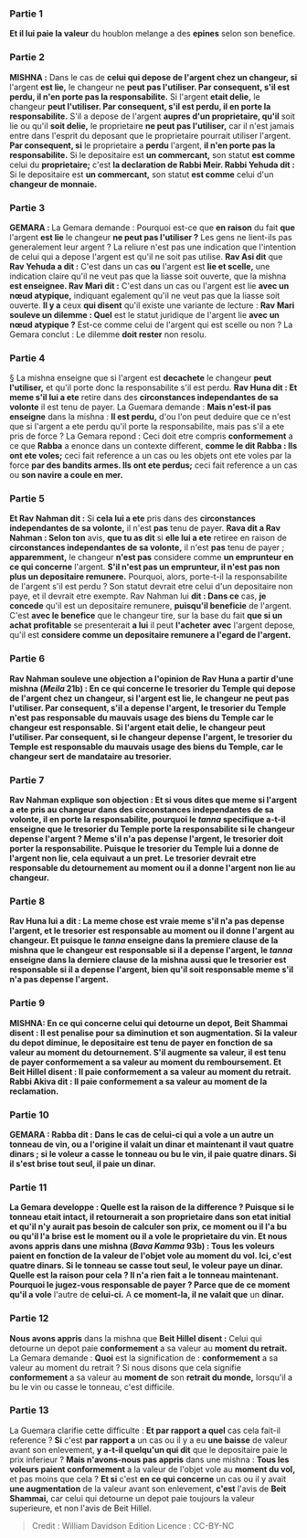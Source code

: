 
### Partie 1
<b>Et il lui paie la valeur</b> du houblon melange a des <b>epines</b> selon son benefice.

### Partie 2
<strong>MISHNA :</strong> Dans le cas de <b>celui qui depose de l'argent chez un changeur, si</b> l'argent <b>est lie,</b> le changeur ne <b>peut pas l'utiliser. Par consequent, s'il est perdu, il n'en porte pas la responsabilite.</b> Si l'argent <b>etait delie,</b> le changeur <b>peut l'utiliser. Par consequent, s'il est perdu, il en porte la responsabilite.</b> S'il a depose de l'argent <b>aupres d'un proprietaire, qu'il</b> soit lie ou qu'il <b>soit delie,</b> le proprietaire <b>ne peut pas l'utiliser,</b> car il n'est jamais entre dans l'esprit du deposant que le proprietaire pourrait utiliser l'argent. <b>Par consequent, si</b> le proprietaire a <b>perdu</b> l'argent, <b>il n'en porte pas la responsabilite.</b> Si le depositaire est <b>un commercant,</b> son statut <b>est comme</b> celui du <b>proprietaire;</b> c'est <b>la declaration de Rabbi Meir. Rabbi Yehuda dit :</b> Si le depositaire est <b>un commercant,</b> son statut <b>est comme</b> celui d'un <b>changeur de monnaie.</b>

### Partie 3
<strong>GEMARA : </strong>La Gemara demande : Pourquoi est-ce que <b>en raison</b> du fait <b>que</b> l'argent <b>est lie</b> le changeur <b>ne peut pas l'utiliser ?</b> Les gens ne lient-ils pas generalement leur argent ? La reliure n'est pas une indication que l'intention de celui qui a depose l'argent est qu'il ne soit pas utilise. <b>Rav Asi dit</b> que <b>Rav Yehuda a dit :</b> C'est dans un cas <b>ou</b> l'argent est <b>lie et scelle,</b> une indication claire qu'il ne veut pas que la liasse soit ouverte, que la mishna <b>est enseignee. Rav Mari dit :</b> C'est dans un cas ou l'argent est lie <b>avec un nœud atypique,</b> indiquant egalement qu'il ne veut pas que la liasse soit ouverte. <b>Il y a</b> ceux <b>qui disent</b> qu'il existe une variante de lecture : <b>Rav Mari souleve un dilemme : Quel</b> est le statut juridique de l'argent lie <b>avec un nœud atypique ?</b> Est-ce comme celui de l'argent qui est scelle ou non ? La Gemara conclut : Le dilemme <b>doit rester</b> non resolu.

### Partie 4
§ La mishna enseigne que si l'argent est <b>decachete</b> le changeur <b>peut l'utiliser,</b> et qu'il porte donc la responsabilite s'il est perdu. <b>Rav Huna dit : Et meme s'il lui a ete</b> retire dans des <b>circonstances independantes de sa volonte</b> il est tenu de payer. La Guemara demande : <b>Mais n'est-il pas enseigne</b> dans la mishna : <b>Il est perdu,</b> d'ou l'on peut deduire que ce n'est que si l'argent a ete perdu qu'il porte la responsabilite, mais pas s'il a ete pris de force ? La Gemara repond : Ceci doit etre compris <b>conformement</b> a ce que <b>Rabba</b> a enonce dans un contexte different, <b>comme le dit Rabba : Ils ont ete voles;</b> ceci fait reference a un cas ou les objets ont ete voles par la force <b>par des bandits armes. Ils ont ete perdus;</b> ceci fait reference a un cas ou <b>son navire a coule en mer.</b>

### Partie 5
<b>Et Rav Nahman dit :</b> Si <b>cela lui a ete</b> pris dans des <b>circonstances independantes de sa volonte,</b> il n'est <b>pas</b> tenu de payer. <b>Rava dit a Rav Nahman : Selon ton</b> avis, <b>que tu as dit</b> si <b>elle lui a ete</b> retiree en raison de <b>circonstances independantes de sa volonte,</b> il n'est <b>pas</b> tenu de payer ; <b>apparemment,</b> le changeur <b>n'est pas</b> considere comme <b>un emprunteur en ce qui concerne</b> l'argent. <b>S'il n'est pas un emprunteur, il n'est pas non plus un depositaire remunere.</b> Pourquoi, alors, porte-t-il la responsabilite de l'argent s'il est perdu ? Son statut devrait etre celui d'un depositaire non paye, et il devrait etre exempte. Rav Nahman lui <b>dit : Dans ce</b> cas, <b>je concede</b> qu'il est un depositaire remunere, <b>puisqu'il beneficie</b> de l'argent. C'est <b>avec le benefice</b> que le changeur tire, sur la base du fait <b>que si un achat profitable</b> se presenterait <b>a lui</b> il peut <b>l'acheter</b> <b>avec</b> l'argent depose, qu'il est <b>considere comme <b>un depositaire remunere a l'egard</b> de l'argent.

### Partie 6
<b>Rav Nahman souleve une objection a</b> l'opinion de <b>Rav Huna</b> a partir d'une mishna (<i>Meila</i> 21b) : En ce qui concerne le tresorier du Temple <b>qui depose de l'argent chez un changeur, si</b> l'argent <b>est lie,</b> le changeur ne <b>peut pas l'utiliser. Par consequent, s'il a depense</b> l'argent, le <b>tresorier du Temple</b> n'est <b>pas</b> responsable du <b>mauvais usage</b> des biens du Temple car le changeur est responsable. Si l'argent <b>etait delie,</b> le changeur <b>peut l'utiliser. Par consequent, si</b> le changeur <b>depense</b> l'argent, le <b>tresorier</b> du Temple est responsable du <b>mauvais usage</b> des biens du Temple, car le changeur sert de mandataire au tresorier.

### Partie 7
Rav Nahman explique son objection : <b>Et si vous dites</b> que <b>meme si</b> l'argent <b>a ete</b> pris au changeur dans des <b>circonstances independantes de sa volonte,</b> il en porte la responsabilite, <b>pourquoi</b> le <i>tanna</i> <b>specifique</b> a-t-il enseigne que le tresorier du Temple porte la responsabilite si le changeur <b>depense</b> l'argent ? <b>Meme s'il n'a pas depense</b> l'argent, le tresorier doit porter la responsabilite. Puisque le tresorier du Temple lui a donne de l'argent non lie, cela equivaut a un pret. Le tresorier devrait etre responsable du detournement au moment ou il a donne l'argent non lie au changeur.

### Partie 8
Rav Huna lui <b>a dit : La meme chose est vraie meme s'il n'a pas depense</b> l'argent, et le tresorier est responsable au moment ou il donne l'argent au changeur. <b>Et puisque</b> le <i>tanna</i> <b>enseigne dans la premiere clause</b> de la mishna que le changeur est responsable si <b>il a depense</b> l'argent, le <i>tanna</i> <b>enseigne dans la derniere clause</b> de la mishna <b>aussi</b> que le tresorier est responsable si <b>il a depense</b> l'argent, bien qu'il soit responsable meme s'il n'a pas depense l'argent.

### Partie 9
<strong>MISHNA:</strong> En ce qui concerne <b>celui qui detourne un depot, Beit Shammai disent : Il est penalise pour</b> sa <b>diminution et</b> son <b>augmentation.</b> Si la valeur du depot diminue, le depositaire est tenu de payer en fonction de sa valeur au moment du detournement. S'il augmente sa valeur, il est tenu de payer conformement a sa valeur au moment du remboursement. <b>Et Beit Hillel disent :</b> Il paie <b>conformement</b> a sa valeur au <b>moment du retrait. Rabbi Akiva dit :</b> Il paie <b>conformement</b> a sa valeur au <b>moment de la reclamation.</b>

### Partie 10
<strong>GEMARA :</strong> <b>Rabba dit :</b> Dans le cas de <b>celui-ci qui a vole a un autre un tonneau de vin,</b> ou <b>a l'origine il valait</b> un <b>dinar</b> et <b>maintenant il vaut quatre</b> dinars ; si le voleur <b>a casse</b> le tonneau <b>ou bu</b> le vin, <b>il paie quatre</b> dinars. Si <b>il s'est brise tout seul, il paie</b> un <b>dinar.</b>

### Partie 11
La Gemara developpe : <b>Quelle est la raison</b> de la difference ? <b>Puisque si</b> le tonneau <b>etait</b> intact, <b>il retournerait a son proprietaire dans son</b> <b>etat initial</b> et qu'il n'y aurait pas besoin de calculer son prix, <b>ce moment ou il l'a bu ou qu'il l'a brise</b> est le moment ou <b>il a vole</b> le proprietaire du vin. <b>Et nous avons appris</b> dans une mishna (<i>Bava Kamma</i> 93b) : <b>Tous les voleurs paient en fonction</b> de la valeur de l'objet vole <b>au moment du vol.</b> Ici, c'est quatre dinars. Si le tonneau <b>se casse tout seul,</b> le voleur <b>paye</b> un <b>dinar. Quelle est la raison</b> pour cela ? <b>Il n'a rien fait a</b> le tonneau <b>maintenant. Pourquoi le jugez-vous responsable</b> de payer ? Parce que <b>de ce moment</b> qu'il a vole</b> l'autre de <b>celui-ci.</b> A <b>ce moment-la, il ne valait que</b> un <b>dinar.</b>

### Partie 12
<b>Nous avons appris</b> dans la mishna que <b>Beit Hillel disent :</b> Celui qui detourne un depot paie <b>conformement</b> a sa valeur au <b>moment du retrait.</b> La Gemara demande : <b>Quoi</b> est la signification de : <b>conformement</b> a sa valeur au moment du retrait ? Si nous disons</b> que cela signifie <b>conformement</b> a sa valeur au <b>moment de</b> son <b>retrait du monde,</b> lorsqu'il a bu le vin ou casse le tonneau, c'est difficile.

### Partie 13
La Guemara clarifie cette difficulte : <b>Et par rapport a quel</b> cas cela fait-il reference ? <b>Si</b> c'est <b>par rapport a</b> un cas ou il y a eu <b>une baisse</b> de valeur avant son enlevement, <b>y a-t-il quelqu'un qui dit</b> que le depositaire paie le prix inferieur ? <b>Mais n'avons-nous pas appris</b> dans une mishna : <b>Tous les voleurs paient conformement</b> a la valeur de l'objet vole au <b>moment du vol,</b> et pas moins que cela ? <b>Et si</b> c'est <b>en ce qui concerne</b> un cas ou il y avait <b>une augmentation</b> de la valeur avant son enlevement, <b>c'est</b> l'avis de <b>Beit Shammai,</b> car celui qui detourne un depot paie toujours la valeur superieure, et non l'avis de Beit Hillel.

>Credit : William Davidson Edition
>Licence : CC-BY-NC